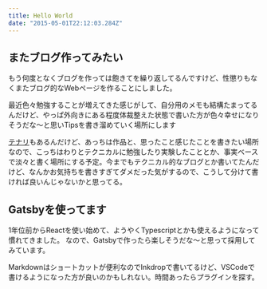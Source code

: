 ```yaml
---
title: Hello World
date: "2015-05-01T22:12:03.284Z"
---
```


## またブログ作ってみたい

もう何度となくブログを作っては飽きてを繰り返してるんですけど、性懲りもなくまたブログ的なWebページを作ることにしました。

最近色々勉強することが増えてきた感じがして、自分用のメモも結構たまってるんだけど、やっぱ外向きにある程度体裁整えた状態で書いた方が色々幸せになりそうだな～と思いTipsを書き溜めていく場所にします

[テナリ](https://tenari.jp/)もあるんだけど、あっちは作品と、思ったこと感じたことを書きたい場所なので、こっちはわりとテクニカルに勉強したり実験したこととか、事実ベースで淡々と書く場所にする予定。今までもテクニカル的なブログとか書いてたんだけど、なんかお気持ちを書きすぎてダメだった気がするので、こうして分けて書ければ良いんじゃないかと思ってる。

## Gatsbyを使ってます

1年位前からReactを使い始めて、ようやくTypescriptとかも使えるようになって慣れてきました。
なので、Gatsbyで作ったら楽しそうだな～と思って採用してみています。

Markdownはショートカットが便利なのでInkdropで書いてるけど、VSCodeで書けるようになった方が良いのかもしれない。時間あったらプラグインを探す。